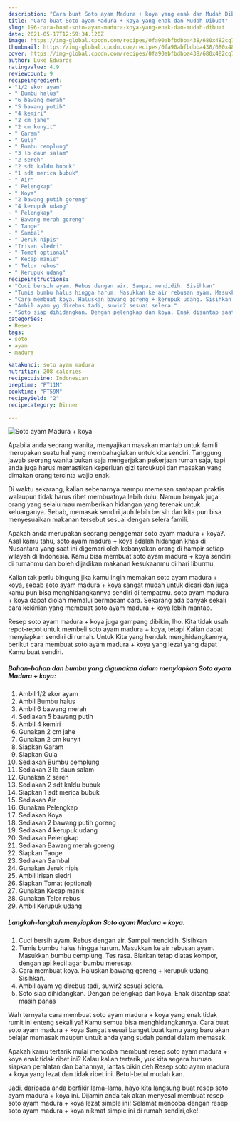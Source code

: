 ```yaml
---
description: "Cara buat Soto ayam Madura + koya yang enak dan Mudah Dibuat"
title: "Cara buat Soto ayam Madura + koya yang enak dan Mudah Dibuat"
slug: 196-cara-buat-soto-ayam-madura-koya-yang-enak-dan-mudah-dibuat
date: 2021-05-17T12:59:34.120Z
image: https://img-global.cpcdn.com/recipes/0fa90abfbdbba438/680x482cq70/soto-ayam-madura-koya-foto-resep-utama.jpg
thumbnail: https://img-global.cpcdn.com/recipes/0fa90abfbdbba438/680x482cq70/soto-ayam-madura-koya-foto-resep-utama.jpg
cover: https://img-global.cpcdn.com/recipes/0fa90abfbdbba438/680x482cq70/soto-ayam-madura-koya-foto-resep-utama.jpg
author: Luke Edwards
ratingvalue: 4.9
reviewcount: 9
recipeingredient:
- "1/2 ekor ayam"
- " Bumbu halus"
- "6 bawang merah"
- "5 bawang putih"
- "4 kemiri"
- "2 cm jahe"
- "2 cm kunyit"
- " Garam"
- " Gula"
- " Bumbu cemplung"
- "3 lb daun salam"
- "2 sereh"
- "2 sdt kaldu bubuk"
- "1 sdt merica bubuk"
- " Air"
- " Pelengkap"
- " Koya"
- "2 bawang putih goreng"
- "4 kerupuk udang"
- " Pelengkap"
- " Bawang merah goreng"
- " Taoge"
- " Sambal"
- " Jeruk nipis"
- "Irisan sledri"
- " Tomat optional"
- " Kecap manis"
- " Telor rebus"
- " Kerupuk udang"
recipeinstructions:
- "Cuci bersih ayam. Rebus dengan air. Sampai mendidih. Sisihkan"
- "Tumis bumbu halus hingga harum. Masukkan ke air rebusan ayam. Masukkan bumbu cemplung. Tes rasa. Biarkan tetap diatas kompor, dengan api kecil agar bumbu meresap."
- "Cara membuat koya. Haluskan bawang goreng + kerupuk udang. Sisihkan."
- "Ambil ayam yg direbus tadi, suwir2 sesuai selera."
- "Soto siap dihidangkan. Dengan pelengkap dan koya. Enak disantap saat masih panas"
categories:
- Resep
tags:
- soto
- ayam
- madura

katakunci: soto ayam madura 
nutrition: 208 calories
recipecuisine: Indonesian
preptime: "PT11M"
cooktime: "PT59M"
recipeyield: "2"
recipecategory: Dinner

---
```



![Soto ayam Madura + koya](https://img-global.cpcdn.com/recipes/0fa90abfbdbba438/680x482cq70/soto-ayam-madura-koya-foto-resep-utama.jpg)

Apabila anda seorang wanita, menyajikan masakan mantab untuk famili merupakan suatu hal yang membahagiakan untuk kita sendiri. Tanggung jawab seorang  wanita bukan saja mengerjakan pekerjaan rumah saja, tapi anda juga harus memastikan keperluan gizi tercukupi dan masakan yang dimakan orang tercinta wajib enak.

Di waktu  sekarang, kalian sebenarnya mampu memesan santapan praktis walaupun tidak harus ribet membuatnya lebih dulu. Namun banyak juga orang yang selalu mau memberikan hidangan yang terenak untuk keluarganya. Sebab, memasak sendiri jauh lebih bersih dan kita pun bisa menyesuaikan makanan tersebut sesuai dengan selera famili. 



Apakah anda merupakan seorang penggemar soto ayam madura + koya?. Asal kamu tahu, soto ayam madura + koya adalah hidangan khas di Nusantara yang saat ini digemari oleh kebanyakan orang di hampir setiap wilayah di Indonesia. Kamu bisa membuat soto ayam madura + koya sendiri di rumahmu dan boleh dijadikan makanan kesukaanmu di hari liburmu.

Kalian tak perlu bingung jika kamu ingin memakan soto ayam madura + koya, sebab soto ayam madura + koya sangat mudah untuk dicari dan juga kamu pun bisa menghidangkannya sendiri di tempatmu. soto ayam madura + koya dapat diolah memalui bermacam cara. Sekarang ada banyak sekali cara kekinian yang membuat soto ayam madura + koya lebih mantap.

Resep soto ayam madura + koya juga gampang dibikin, lho. Kita tidak usah repot-repot untuk membeli soto ayam madura + koya, tetapi Kalian dapat menyiapkan sendiri di rumah. Untuk Kita yang hendak menghidangkannya, berikut cara membuat soto ayam madura + koya yang lezat yang dapat Kamu buat sendiri.

<!--inarticleads1-->

##### Bahan-bahan dan bumbu yang digunakan dalam menyiapkan Soto ayam Madura + koya:

1. Ambil 1/2 ekor ayam
1. Ambil  Bumbu halus
1. Ambil 6 bawang merah
1. Sediakan 5 bawang putih
1. Ambil 4 kemiri
1. Gunakan 2 cm jahe
1. Gunakan 2 cm kunyit
1. Siapkan  Garam
1. Siapkan  Gula
1. Sediakan  Bumbu cemplung
1. Sediakan 3 lb daun salam
1. Gunakan 2 sereh
1. Sediakan 2 sdt kaldu bubuk
1. Siapkan 1 sdt merica bubuk
1. Sediakan  Air
1. Gunakan  Pelengkap
1. Sediakan  Koya
1. Sediakan 2 bawang putih goreng
1. Sediakan 4 kerupuk udang
1. Sediakan  Pelengkap
1. Sediakan  Bawang merah goreng
1. Siapkan  Taoge
1. Sediakan  Sambal
1. Gunakan  Jeruk nipis
1. Ambil Irisan sledri
1. Siapkan  Tomat (optional)
1. Gunakan  Kecap manis
1. Gunakan  Telor rebus
1. Ambil  Kerupuk udang




<!--inarticleads2-->

##### Langkah-langkah menyiapkan Soto ayam Madura + koya:

1. Cuci bersih ayam. Rebus dengan air. Sampai mendidih. Sisihkan
1. Tumis bumbu halus hingga harum. Masukkan ke air rebusan ayam. Masukkan bumbu cemplung. Tes rasa. Biarkan tetap diatas kompor, dengan api kecil agar bumbu meresap.
1. Cara membuat koya. Haluskan bawang goreng + kerupuk udang. Sisihkan.
1. Ambil ayam yg direbus tadi, suwir2 sesuai selera.
1. Soto siap dihidangkan. Dengan pelengkap dan koya. Enak disantap saat masih panas




Wah ternyata cara membuat soto ayam madura + koya yang enak tidak rumit ini enteng sekali ya! Kamu semua bisa menghidangkannya. Cara buat soto ayam madura + koya Sangat sesuai banget buat kamu yang baru akan belajar memasak maupun untuk anda yang sudah pandai dalam memasak.

Apakah kamu tertarik mulai mencoba membuat resep soto ayam madura + koya enak tidak ribet ini? Kalau kalian tertarik, yuk kita segera buruan siapkan peralatan dan bahannya, lantas bikin deh Resep soto ayam madura + koya yang lezat dan tidak ribet ini. Betul-betul mudah kan. 

Jadi, daripada anda berfikir lama-lama, hayo kita langsung buat resep soto ayam madura + koya ini. Dijamin anda tak akan menyesal membuat resep soto ayam madura + koya lezat simple ini! Selamat mencoba dengan resep soto ayam madura + koya nikmat simple ini di rumah sendiri,oke!.

